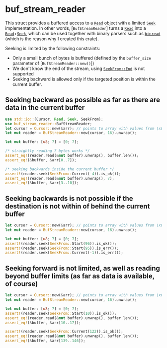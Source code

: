 # buf_stream_reader

This struct provides a buffered access to a [`Read`](std::io::Read) object
with a limited [`Seek`](std::io::Seek) implementation. In other words, [`BufStreamReader`] turns a
[`Read`](std::io::Read) into a [`Read`](std::io::Read)+[`Seek`](std::io::Seek), which can be used
together with binary parsers such as [`binread`](https://crates.io/crates/binread)
(which is the reason why I created this crate).

Seeking is limited by the following constraints:

 - Only a small bunch of bytes is buffered (defined by the `buffer_size` parameter of [`BufStreamReader::new()`])
 - We don't know the end of the stream, using [`SeekFrom::End`](std::io::SeekFrom::End) is not supported
 - Seeking backward is allowed only if the targeted position is within the current buffer.

## Seeking backward as possible as far as there are data in the current buffer
```rust
use std::io::{Cursor, Read, Seek, SeekFrom};
use buf_stream_reader::BufStreamReader;
let cursor = Cursor::new(&arr); // points to array with values from \x00 .. \xff
let mut reader = BufStreamReader::new(cursor, 16).unwrap();

let mut buffer: [u8; 7] = [0; 7];

/* straightly reading 7 bytes works */
assert_eq!(reader.read(&mut buffer).unwrap(), buffer.len());
assert_eq!(&buffer, &arr[0..7]);

/* seeking backwards inside the current buffer */
assert!(reader.seek(SeekFrom::Current(-4)).is_ok());
assert_eq!(reader.read(&mut buffer).unwrap(), 7);
assert_eq!(&buffer, &arr[3..10]);
```

## Seeking backwards is not possible if the destination is not within of behind the current buffer
```rust
let cursor = Cursor::new(&arr); // points to array with values from \x00 .. \xff
let mut reader = BufStreamReader::new(cursor, 16).unwrap();

let mut buffer: [u8; 7] = [0; 7];
assert!(reader.seek(SeekFrom::Start(96)).is_ok());
assert!(reader.seek(SeekFrom::Start(95)).is_err());
assert!(reader.seek(SeekFrom::Current(-1)).is_err());
```

## Seeking forward is not limited, as well as reading beyond buffer limits (as far as data is available, of course)
```rust
let cursor = Cursor::new(&arr); // points to array with values from \x00 .. \xff
let mut reader = BufStreamReader::new(cursor, 16).unwrap();

let mut buffer: [u8; 7] = [0; 7];
assert!(reader.seek(SeekFrom::Start(10)).is_ok());
assert_eq!(reader.read(&mut buffer).unwrap(), buffer.len());
assert_eq!(&buffer, &arr[10..17]);

assert!(reader.seek(SeekFrom::Current(122)).is_ok());
assert_eq!(reader.read(&mut buffer).unwrap(), buffer.len());
assert_eq!(&buffer, &arr[139..146]);
```
